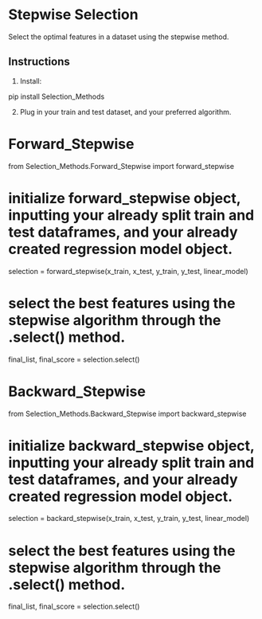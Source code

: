 # Stepwise Selection

Select the optimal features in a dataset using the stepwise method.

## Instructions

1. Install:

pip install Selection_Methods

2. Plug in your train and test dataset, and your preferred algorithm.

# Forward_Stepwise
from Selection_Methods.Forward_Stepwise import forward_stepwise

# initialize forward_stepwise object, inputting your already split train and test dataframes, and your already created regression model object.

selection = forward_stepwise(x_train, x_test, y_train, y_test, linear_model)

# select the best features using the stepwise algorithm through the .select() method.

final_list, final_score = selection.select()

# Backward_Stepwise
from Selection_Methods.Backward_Stepwise import backward_stepwise

# initialize backward_stepwise object, inputting your already split train and test dataframes, and your already created regression model object.

selection = backard_stepwise(x_train, x_test, y_train, y_test, linear_model)

# select the best features using the stepwise algorithm through the .select() method.

final_list, final_score = selection.select()
